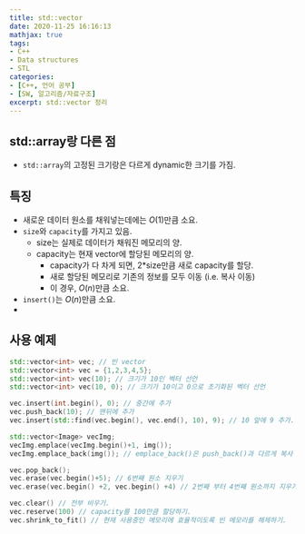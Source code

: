 ```yaml
---
title: std::vector
date: 2020-11-25 16:16:13
mathjax: true
tags: 
- C++
- Data structures
- STL
categories: 
- [C++, 언어 공부]
- [SW, 알고리즘/자료구조]
excerpt: std::vector 정리
---
```


## std::array랑 다른 점

- `std::array`의 고정된 크기랑은 다르게 dynamic한 크기를 가짐.

## 특징

- 새로운 데이터 원소를 채워넣는데에는 $O(1)$만큼 소요.
- `size`와 `capacity`를 가지고 있음.
  - size는 실제로 데이터가 채워진 메모리의 양.
  - capacity는 현재 vector에 할당된 메모리의 양.
    - capacity가 다 차게 되면, 2*size만큼 새로 capacity를 할당.
    - 새로 할당된 메모리로 기존의 정보를 모두 이동 (i.e. 복사 이동)
    - 이 경우, $O(n)$만큼 소요.
- `insert()`는 $O(n)$만큼 소요.
- 

## 사용 예제

```cpp
std::vector<int> vec; // 빈 vector
std::vector<int> vec = {1,2,3,4,5};
std::vector<int> vec(10); // 크기가 10인 벡터 선언
std::vector<int> vec(10, 0); // 크기가 10이고 0으로 초기화된 벡터 선언

vec.insert(int.begin(), 0); // 중간에 추가
vec.push_back(10); // 맨뒤에 추가
vec.insert(std::find(vec.begin(), vec.end(), 10), 9); // 10 앞에 9 추가.

std::vector<Image> vecImg;
vecImg.emplace(vecImg.begin()+1, img());
vecImg.emplace_back(img()); // emplace_back()은 push_back()과 다르게 복사 연산이 들어가지 않음. 큰 구조체를 넣을 때 constructor와 함께 사용하면 좋음.

vec.pop_back();
vec.erase(vec.begin()+5); // 6번째 원소 지우기
vec.erase(vec.begin() +2, vec.begin() +4) // 2번째 부터 4번째 원소까지 지우기

vec.clear() // 전부 비우기.
vec.reserve(100) // capacity를 100만큼 할당하기.
vec.shrink_to_fit() // 현재 사용중인 메모리에 효율적이도록 빈 메모리를 해제하기.

```